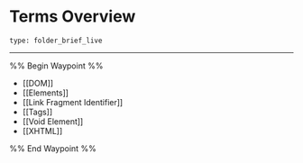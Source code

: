 # Terms Overview
 
```ccard
type: folder_brief_live
```
 
--- 

%% Begin Waypoint %%
- [[DOM]]
- [[Elements]]
- [[Link Fragment Identifier]]
- [[Tags]]
- [[Void Element]]
- [[XHTML]]

%% End Waypoint %%